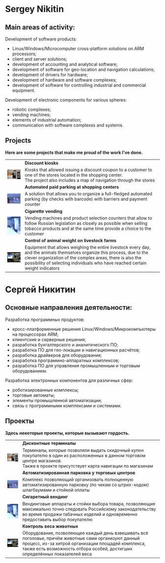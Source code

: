 # Sergey Nikitin

## Main areas of activity:
Development of software products:
 - Linux/Windows/Microcomputer cross-platform solutions on ARM processors;
 - client and server solutions;
 - development of accounting and analytical software;
 - development of software for geo-location and navigation calculations;
 - development of drivers for hardware;
 - development of hardware and software complexes;
 - development of software for controlling industrial and commercial equipment.

Development of electronic components for various spheres:
 - robotic complexes;
 - vending machines;
 - elements of industrial automation;
 - communication with software complexes and systems.

## Projects

**Here are some projects that make me proud of the work I've done.**

||| 
|---|---|
|| **Discount kiosks** |
| [![Discount kiosks](images/200/dterminal.jpg)](images/dterminal.jpg)  | Kiosks that allowed issuing a discount coupon to a customer to one of the stores located in the shopping center.<br>The project also includes a map of navigation through the stores |
|| **Automated paid parking at shopping centers** |
| [![Parking](images/200/parking.jpg)](images/parking.jpg)  | A solution that allows you to organize a full-fledged automated parking (by checks with barcode) with barriers and payment counter  |
|| **Cigarette vending** |
| [![Cigarette vending](images/200/sigaretsvending.jpg)](images/sigaretsvending.jpg)  | Vending machines and product selection counters that allow to follow Russian legislation as closely as possible when selling tobacco products and at the same time provide a choice to the customer  |
|| **Control of animal weight on livestock farms** |
| [![Animal weight](images/200/vsvesh.jpg)](images/vsvesh.png)  | Equipment that allows weighing the entire livestock every day, and the animals themselves organize this process, due to the clever organization of the complex areas, there is also the possibility of selecting individuals who have reached certain weight indicators |



# Сергей Никитин

## Основные направления деятельности:
Разработка программных продуктов:
 - кросс-платформенные решения Linux/Windows/Микрокомпьютеры на процессорах ARM;
 - клиентские и серверные решения;
 - разработка бухгалтерского и аналитического ПО;
 - разработка ПО для гео-локации и навигационных расчётов;
 - разработка драйверов для оборудования;
 - разработка программно-аппаратных комплексов;
 - разработка ПО для управления промышленным и торговым оборудованием.

Разработка электронных компонентов для различных сфер:
 - роботизированные комплексы;
 - торговые автоматы;
 - элементы промышленной автоматизации;
 - связь с программными комплексами и системами.

## Проекты

**Здесь некоторые проекты, которые вызывают гордость.**

 
||| 
|---|---|
|| **Дисконтные терминалы** |
| [![Дисконтные терминалы](/images/200/dterminal.jpg)](/images/dterminal.jpg)  | Терминалы, которые позволяли выдать скидочный купон покупателю в один из расположенных в данном торговом центре магазинов.<br> Также в проекте присутствует карта навигации по магазинам |
|| **Автоматизированная парковка у торговых центров** |
| [![Парковка](/images/200/parking.jpg)](/images/parking.jpg)  | Комплекс позволяющий организовать полноценную автоматизированную парковку (по чекам со штрих-кодом) шлагбаумами и стойкой оплаты  |
|| **Сигаретный вендинг** |
| [![Сигаретный вендинг](/images/200/sigaretsvending.jpg)](/images/sigaretsvending.jpg)  | Вендинговые аппараты и стойки выбора товара, позволяющие максимально точно следовать Российскому законодательству во время продажи табачных изделий и одновременно предоставить выбор покупателю  |
|| **Контроль веса животных** |
| [![Взвешивание](/images/200/vsvesh.jpg)](/images/vsvesh.png)  | Оборудование, позволяющее каждый день взвешивать всё поголовье, причём животные сами организуют данный процесс, из-за хитрой организации площадей комплекса, также есть возможность отбора особей, достигших определённых показателей веса |



